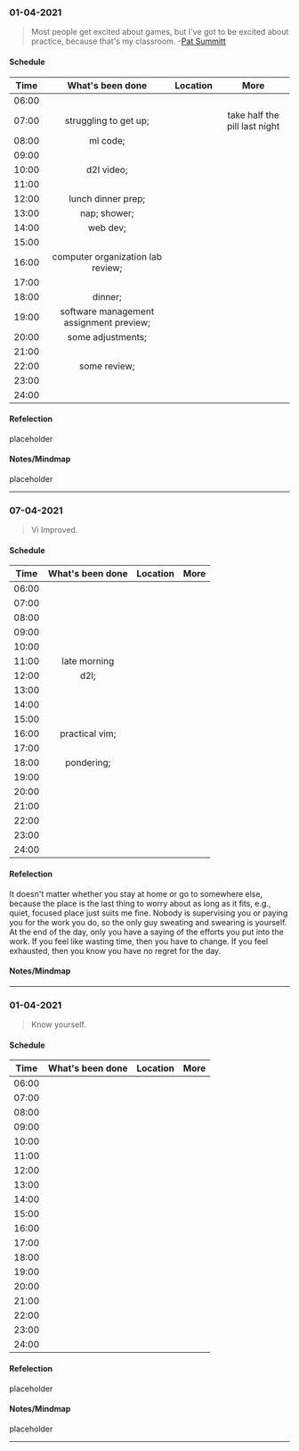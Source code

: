 ### 01-04-2021

> Most people get excited about games, but I've got to be excited about practice, because that's my classroom. -[Pat Summitt](https://d.pr/WHQabt)

#### Schedule

| Time  |            What's been done             | Location |             More              |
| :---: | :-------------------------------------: | :------: | :---------------------------: |
| 06:00 |                                         |          |                               |
| 07:00 |          struggling to get up;          |          | take half the pill last night |
| 08:00 |                ml code;                 |          |                               |
| 09:00 |                                         |          |                               |
| 10:00 |               d2l video;                |          |                               |
| 11:00 |                                         |          |                               |
| 12:00 |           lunch dinner prep;            |          |                               |
| 13:00 |              nap; shower;               |          |                               |
| 14:00 |                web dev;                 |          |                               |
| 15:00 |                                         |          |                               |
| 16:00 |    computer organization lab review;    |          |                               |
| 17:00 |                                         |          |                               |
| 18:00 |                 dinner;                 |          |                               |
| 19:00 | software management assignment preview; |          |                               |
| 20:00 |            some adjustments;            |          |                               |
| 21:00 |                                         |          |                               |
| 22:00 |              some review;               |          |                               |
| 23:00 |                                         |          |                               |
| 24:00 |                                         |          |                               |

#### Refelection

placeholder

#### Notes/Mindmap

placeholder

---

### 07-04-2021

> Vi Improved.

#### Schedule

| Time  | What's been done | Location | More |
| :---: | :--------------: | :------: | :--: |
| 06:00 |                  |          |      |
| 07:00 |                  |          |      |
| 08:00 |                  |          |      |
| 09:00 |                  |          |      |
| 10:00 |                  |          |      |
| 11:00 |   late morning   |          |      |
| 12:00 |       d2l;       |          |      |
| 13:00 |                  |          |      |
| 14:00 |                  |          |      |
| 15:00 |                  |          |      |
| 16:00 |  practical vim;  |          |      |
| 17:00 |                  |          |      |
| 18:00 |    pondering;    |          |      |
| 19:00 |                  |          |      |
| 20:00 |                  |          |      |
| 21:00 |                  |          |      |
| 22:00 |                  |          |      |
| 23:00 |                  |          |      |
| 24:00 |                  |          |      |

#### Refelection

It doesn't matter whether you stay at home or go to somewhere else, because the place is the last thing to worry about as long as it fits, e.g., quiet, focused place just suits me fine. Nobody is supervising you or paying you for the work you do, so the only guy sweating and swearing is yourself. At the end of the day, only you have a saying of the efforts you put into the work. If you feel like wasting time, then you have to change. If you feel exhausted, then you know you have no regret for the day.

#### Notes/Mindmap

---

### 01-04-2021

> Know yourself.

#### Schedule

| Time  | What's been done | Location | More |
| :---: | :--------------: | :------: | :--: |
| 06:00 |                  |          |      |
| 07:00 |                  |          |      |
| 08:00 |                  |          |      |
| 09:00 |                  |          |      |
| 10:00 |                  |          |      |
| 11:00 |                  |          |      |
| 12:00 |                  |          |      |
| 13:00 |                  |          |      |
| 14:00 |                  |          |      |
| 15:00 |                  |          |      |
| 16:00 |                  |          |      |
| 17:00 |                  |          |      |
| 18:00 |                  |          |      |
| 19:00 |                  |          |      |
| 20:00 |                  |          |      |
| 21:00 |                  |          |      |
| 22:00 |                  |          |      |
| 23:00 |                  |          |      |
| 24:00 |                  |          |      |

#### Refelection

placeholder

#### Notes/Mindmap

placeholder

---
